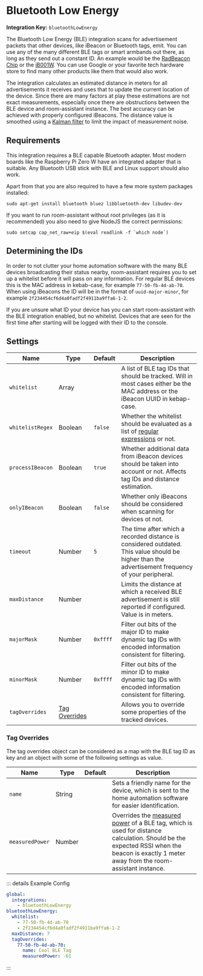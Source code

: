 # Bluetooth Low Energy

**Integration Key:** `bluetoothLowEnergy`

The Bluetooth Low Energy (BLE) integration scans for advertisement packets that other devices, like iBeacon or Bluetooth tags, emit. You can use any of the many different BLE tags or smart armbands out there, as long as they send out a constant ID. An example would be the [RadBeacon Chip](https://store.radiusnetworks.com/collections/all/products/radbeacon-chip) or the [iB001W](https://www.beaconzone.co.uk/iB001W?search=iB001W). You can use Google or your favorite tech hardware store to find many other products like them that would also work.

The integration calculates an estimated distance in meters for all advertisements it receives and uses that to update the current location of the device. Since there are many factors at play these estimations are not exact measurements, especially once there are obstructions between the BLE device and room-assistant instance. The best accuracy can be achieved with properly configured iBeacons. The distance value is smoothed using a [Kalman filter](https://en.wikipedia.org/wiki/Kalman_filter) to limit the impact of measurement noise.

## Requirements

This integration requires a BLE capable Bluetooth adapter. Most modern boards like the Raspberry Pi Zero W have an integrated adapter that is suitable. Any Bluetooth USB stick with BLE and Linux support should also work.

Apart from that you are also required to have a few more system packages installed:

```shell
sudo apt-get install bluetooth bluez libbluetooth-dev libudev-dev
```

If you want to run room-assistant without root privileges (as it is recommended) you also need to give NodeJS the correct permissions:

```shell
sudo setcap cap_net_raw+eip $(eval readlink -f `which node`)
```

## Determining the IDs

In order to not clutter your home automation software with the many BLE devices broadcasting their status nearby, room-assistant requires you to set up a whitelist before it will pass on any information. For regular BLE devices this is the MAC address in kebab-case, for example `77-50-fb-4d-ab-70`. When using iBeacons the ID will be in the format of `uuid-major-minor`, for example `2f234454cf6d4a0fadf2f4911ba9ffa6-1-2`.

If you are unsure what ID your device has you can start room-assistant with the BLE integration enabled, but no whitelist. Devices that are seen for the first time after starting will be logged with their ID to the console.

## Settings

| Name             | Type                            | Default  | Description                                                                                                                                       |
| ---------------- | ------------------------------- | -------- | ------------------------------------------------------------------------------------------------------------------------------------------------- |
| `whitelist`      | Array                           |          | A list of BLE tag IDs that should be tracked. Will in most cases either be the MAC address or the iBeacon UUID in kebap-case.                     |
| `whitelistRegex` | Boolean                         | `false`  | Whether the whitelist should be evaluated as a list of [regular expressions](https://en.wikipedia.org/wiki/Regular_expression) or not.            |
| `processIBeacon` | Boolean                         | `true`   | Whether additional data from iBeacon devices should be taken into account or not. Affects tag IDs and distance estimation.                        |
| `onlyIBeacon`    | Boolean                         | `false`  | Whether only iBeacons should be considered when scanning for devices ot not.                                                                      |
| `timeout`        | Number                          | `5`      | The time after which a recorded distance is considered outdated. This value should be higher than the advertisement frequency of your peripheral. |
| `maxDistance`    | Number                          |          | Limits the distance at which a received BLE advertisement is still reported if configured. Value is in meters.                                    |
| `majorMask`      | Number                          | `0xffff` | Filter out bits of the major ID to make dynamic tag IDs with encoded information consistent for filtering.                                        |
| `minorMask`      | Number                          | `0xffff` | Filter out bits of the minor ID to make dynamic tag IDs with encoded information consistent for filtering.                                        |
| `tagOverrides`   | [Tag Overrides](#tag-overrides) |          | Allows you to override some properties of the tracked devices.                                                                                    |

### Tag Overrides

The tag overrides object can be considered as a map with the BLE tag ID as key and an object with some of the following settings as value.

| Name            | Type   | Default | Description                                                                                                                                                                                                                                                                                                                             |
| --------------- | ------ | ------- | --------------------------------------------------------------------------------------------------------------------------------------------------------------------------------------------------------------------------------------------------------------------------------------------------------------------------------------- |
| `name`          | String |         | Sets a friendly name for the device, which is sent to the home automation software for easier identification.                                                                                                                                                                                                                           |
| `measuredPower` | Number |         | Overrides the [measured power](https://community.estimote.com/hc/en-us/articles/201636913-What-are-Broadcasting-Power-RSSI-and-other-characteristics-of-a-beacon-s-signal-) of a BLE tag, which is used for distance calculation. Should be the expected RSSI when the beacon is exactly 1 meter away from the room-assistant instance. |

::: details Example Config

```yaml
global:
  integrations:
    - bluetoothLowEnergy
bluetoothLowEnergy:
  whitelist:
    - 77-50-fb-4d-ab-70
    - 2f234454cf6d4a0fadf2f4911ba9ffa6-1-2
  maxDistance: 7
  tagOverrides:
    77-50-fb-4d-ab-70:
      name: Cool BLE Tag
      measuredPower: -61
```

:::
